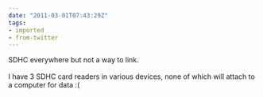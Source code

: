 ```yaml
---
date: "2011-03-01T07:43:29Z"
tags:
- imported
- from-twitter
---
```

SDHC everywhere but not a way to link.\
\
I have 3 SDHC card readers in various devices, none of which will attach to a computer for data :\(
